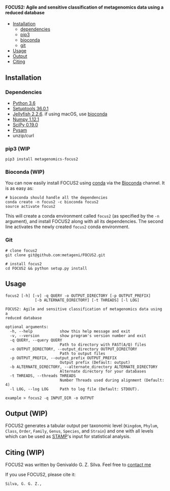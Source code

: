 #### FOCUS2: Agile and sensitive classification of metagenomics data using a reduced database
* [Installation](#installation)
    * [dependencies](#dependencies)
    * [pip3](#pip3)
    * [bioconda](#bioconda)
    * [git](#git)
* [Usage](#usage)
* [Output](#output)
* [Citing](#citing)

## Installation
### Dependencies
- [Python 3.6](http://www.python.org/download)
- [Setuptools 36.0.1](https://setuptools.readthedocs.io/en/latest/)
- [Jellyfish 2.2.6](https://github.com/gmarcais/Jellyfish/releases/tag/v2.2.6). if using macOS, use [bioconda](https://anaconda.org/bioconda/jellyfish)
- [Numpy 1.12.1](https://github.com/numpy/numpy)
- [SciPy 0.19.0](https://github.com/scipy/scipy)
- [Pysam](https://github.com/pysam-developers/pysam)
- unzip/curl

### pip3 (WIP
	pip3 install metagenomics-focus2

### Bioconda (WIP)
You can now easily install FOCUS2 using [conda](https://conda.io) via the
[Bioconda](https://bioconda.github.io/) channel. It is as easy as:

    # bioconda should handle all the dependencies
    conda create -n focus2 -c bioconda focus2
	source activate focus2

This will create a conda environment called `focus2` (as specified by the
`-n` argument), and install FOCUS2 along with all its dependencies. The second
line activates the newly created `focus2` conda environment.

### Git

	# clone focus2
	git clone git@github.com:metageni/FOCUS2.git

	# install focus2
	cd FOCUS2 && python setup.py install

## Usage

	focus2 [-h] [-v] -q QUERY -o OUTPUT_DIRECTORY [-p OUTPUT_PREFIX]
                 [-b ALTERNATE_DIRECTORY] [-t THREADS] [-l LOG]

    FOCUS2: Agile and sensitive classification of metagenomics data using a
    reduced database

    optional arguments:
      -h, --help            show this help message and exit
      -v, --version         show program's version number and exit
      -q QUERY, --query QUERY
                            Path to directory with FAST(A/Q) files
      -o OUTPUT_DIRECTORY, --output_directory OUTPUT_DIRECTORY
                            Path to output files
      -p OUTPUT_PREFIX, --output_prefix OUTPUT_PREFIX
                            Output prefix (Default: output)
      -b ALTERNATE_DIRECTORY, --alternate_directory ALTERNATE_DIRECTORY
                            Alternate directory for your databases
      -t THREADS, --threads THREADS
                            Number Threads used during alignment (Default: 4)
      -l LOG, --log LOG     Path to log file (Default: STDOUT).

    example > focus2 -q INPUT_DIR -o OUTPUT


## Output (WIP)
FOCUS2 generates a tabular output per taxonomic level (`Kingdom`, `Phylum`, `Class`, `Order`, `Family`, `Genus`, `Species`, and `Strain`) and one with all levels which can be used as [STAMP](http://kiwi.cs.dal.ca/Software/STAMP)'s input for statistical analysis.

## Citing (WIP)
FOCUS2 was written by Genivaldo G. Z. Silva. Feel free to [contact me](mailto:genivaldo.gueiros@gmail.com)

If you use FOCUS2, please cite it:

    Silva, G. G. Z.,
